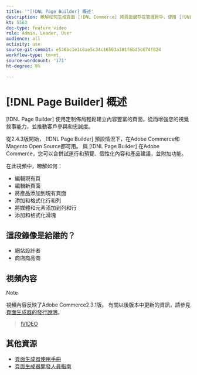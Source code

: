 ```yaml
---
title: '"[!DNL Page Builder] 概述'
description: 瞭解如何生成頁面 [!DNL Commerce] 將頁面儲存在管理員中，使用 [!DNL Page Builder]。
kt: 5563
doc-type: feature video
role: Admin, Leader, User
audience: all
activity: use
source-git-commit: e540bc1e1c8ae5c34c16503a381f6bd5c674f824
workflow-type: tm+mt
source-wordcount: '171'
ht-degree: 0%

---
```



# [!DNL Page Builder] 概述

[!DNL Page Builder] 使用定制佈局輕鬆建立內容豐富的頁面，從而增強您的視覺敘事能力，並推動客戶參與和忠誠度。

從2.4.3版開始， [!DNL Page Builder] 預設情況下，在Adobe Commerce和Magento Open Source都可用。 與 [!DNL Page Builder] 在Adobe Commerce，您可以合併試運行和預覽、個性化內容和產品建議，並附加功能。

在此視頻中，瞭解如何：

- 編輯現有頁
- 編輯新頁面
- 將產品添加到現有頁面
- 添加和格式化行和列
- 將媒體和元素添加到列和行
- 添加和格式化滑塊

## 這段錄像是給誰的？

- 網站設計者
- 商店商品商

## 視頻內容

>[!NOTE]
>
>視頻內容反映了Adobe Commerce2.3.1版。 有關以後版本中更新的資訊，請參見 [頁面生成器的發行說明](https://devdocs.magento.com/page-builder/docs/release-notes.html)。

>[!VIDEO](https://video.tv.adobe.com/v/35783?quality=12&learn=on)

## 其他資源

- [頁面生成器使用手冊](https://docs.magento.com/user-guide/cms/page-builder.html)
- [頁面生成器開發人員指南](https://devdocs.magento.com/page-builder/docs/index.html)

